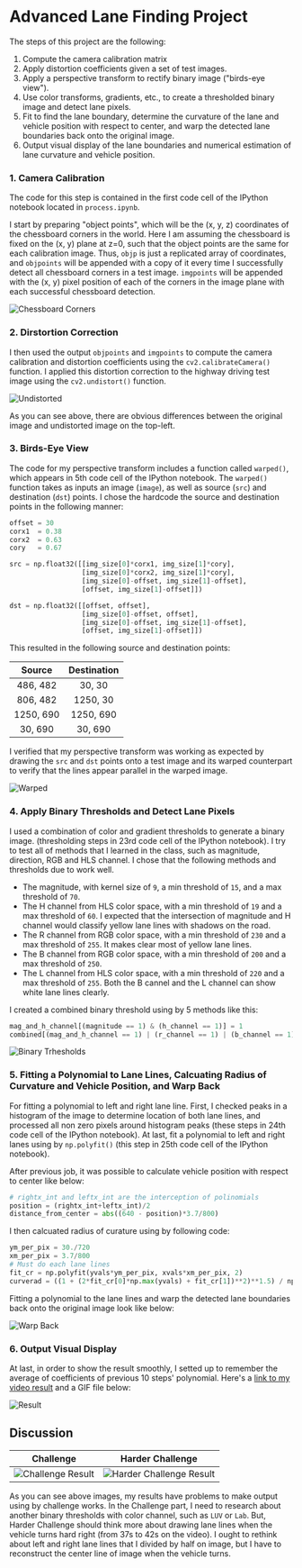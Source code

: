 # Advanced Lane Finding Project

The steps of this project are the following:

1. Compute the camera calibration matrix
2. Apply distortion coefficients given a set of test images.
3. Apply a perspective transform to rectify binary image ("birds-eye view").
4. Use color transforms, gradients, etc., to create a thresholded binary image and detect lane pixels.
5. Fit to find the lane boundary, determine the curvature of the lane and vehicle position with respect to center, and warp the detected lane boundaries back onto the original image.
6. Output visual display of the lane boundaries and numerical estimation of lane curvature and vehicle position.

[//]: # (Image References)

[image1]: ./output_images/draw_chessboard_corners.png "Chessboard Corners"
[image2]: ./output_images/undistort_example.png "Undistorted"
[image3]: ./output_images/warped_example.png "Warped"
[image4]: ./output_images/binary_thresholds_example.png "Binary Trhesholds"
[image5]: ./output_images/warp_back.png "Warp Back"
[image6]: ./output_images/project_result.gif "Result"
[image7]: ./output_images/challenge_result.gif "Challenge Result"
[image8]: ./output_images/harder_challenge_result.gif "Harder Challenge Result"

### 1. Camera Calibration

The code for this step is contained in the first code cell of the IPython notebook located in `process.ipynb`.

I start by preparing "object points", which will be the (x, y, z) coordinates of the chessboard corners in the world. Here I am assuming the chessboard is fixed on the (x, y) plane at z=0, such that the object points are the same for each calibration image. Thus, `objp` is just a replicated array of coordinates, and `objpoints` will be appended with a copy of it every time I successfully detect all chessboard corners in a test image.  `imgpoints` will be appended with the (x, y) pixel position of each of the corners in the image plane with each successful chessboard detection.

![][image1]

### 2. Dirstortion Correction

I then used the output `objpoints` and `imgpoints` to compute the camera calibration and distortion coefficients using the `cv2.calibrateCamera()` function. I applied this distortion correction to the highway driving test image using the `cv2.undistort()` function.

![][image2]

As you can see above, there are obvious differences between the original image and undistorted image on the top-left.

### 3. Birds-Eye View

The code for my perspective transform includes a function called `warped()`, which appears in 5th code cell of the IPython notebook. The `warped()` function takes as inputs an image (`image`), as well as source (`src`) and destination (`dst`) points.  I chose the hardcode the source and destination points in the following manner:

```python
offset = 30
corx1  = 0.38
corx2  = 0.63
cory   = 0.67

src = np.float32([[img_size[0]*corx1, img_size[1]*cory],
                  [img_size[0]*corx2, img_size[1]*cory],
                  [img_size[0]-offset, img_size[1]-offset],
                  [offset, img_size[1]-offset]])

dst = np.float32([[offset, offset],
                  [img_size[0]-offset, offset],
                  [img_size[0]-offset, img_size[1]-offset],
                  [offset, img_size[1]-offset]])
```

This resulted in the following source and destination points:

| Source        | Destination   |
|:-------------:|:-------------:|
| 486, 482      | 30, 30        |
| 806, 482      | 1250, 30      |
| 1250, 690     | 1250, 690     |
| 30, 690       | 30, 690       |

I verified that my perspective transform was working as expected by drawing the `src` and `dst` points onto a test image and its warped counterpart to verify that the lines appear parallel in the warped image.

![][image3]

### 4. Apply Binary Thresholds and Detect Lane Pixels

I used a combination of color and gradient thresholds to generate a binary image. (thresholding steps in 23rd code cell of the IPython notebook). I try to test all of methods that I learned in the class, such as magnitude, direction, RGB and HLS channel. I chose that the following methods and thresholds due to work well.

* The magnitude, with  kernel size of `9`, a min threshold of `15`, and a max threshold of `70`.
* The H channel from HLS color space, with a min threshold of `19` and a max threshold of `60`. I expected that the intersection of magnitude and H channel would classify yellow lane lines with shadows on the road.
* The R channel from RGB color space, with a min threshold of `230` and a max threshold of `255`. It makes clear most of yellow lane lines.
* The B channel from RGB color space, with a min threshold of `200` and a max threshold of `250`.
* The L channel from HLS color space, with a min threshold of `220` and a max threshold of `255`. Both the B cannel and the L channel can show white lane lines clearly.

I created a combined binary threshold using by 5 methods like this:

```python
mag_and_h_channel[(magnitude == 1) & (h_channel == 1)] = 1
combined[(mag_and_h_channel == 1) | (r_channel == 1) | (b_channel == 1) | (l_channel == 1)] = 1
```

![][image4]

### 5. Fitting a Polynomial to Lane Lines, Calcuating Radius of Curvature and Vehicle Position, and Warp Back

For fitting a polynomial to left and right lane line. First, I checked peaks in a histogram of the image to determine location of both lane lines, and processed all non zero pixels around histogram peaks (these steps in 24th code cell of the IPython notebook). At last, fit a polynomial to left and right lanes using by `np.polyfit()` (this step in 25th code cell of the IPython notebook).

After previous job, it was possible to calculate vehicle position with respect to center like below:

```python
# rightx_int and leftx_int are the interception of polinomials
position = (rightx_int+leftx_int)/2
distance_from_center = abs((640 - position)*3.7/800)
```

I then calcuated radius of curature using by following code:

```python
ym_per_pix = 30./720
xm_per_pix = 3.7/800
# Must do each lane lines
fit_cr = np.polyfit(yvals*ym_per_pix, xvals*xm_per_pix, 2)
curverad = ((1 + (2*fit_cr[0]*np.max(yvals) + fit_cr[1])**2)**1.5) / np.absolute(2*fit_cr[0])
```

Fitting a polynomial to the lane lines and warp the detected lane boundaries back onto the original image look like below:

![][image5]

### 6. Output Visual Display

At last, in order to show the result smoothly, I setted up to remember the average of coefficients of previous 10 steps' polynomial. Here's a [link to my video result](./project_result.mp4) and a GIF file below:

![][image6]


Discussion
---

| Challenge   | Harder Challenge  |
|:-----------:|:-----------------:|
| ![][image7] | ![][image8]       |

As you can see above images, my results have problems to make output using by challenge works. In the Challenge part, I need to research about another binary thresholds with color channel, such as `LUV` or `Lab`. But, Harder Challenge should think more about drawing lane lines when the vehicle turns hard right (from 37s to 42s on the video). I ought to rethink about left and right lane lines that I divided by half on image, but I have to reconstruct the center line of image when the vehicle turns.
